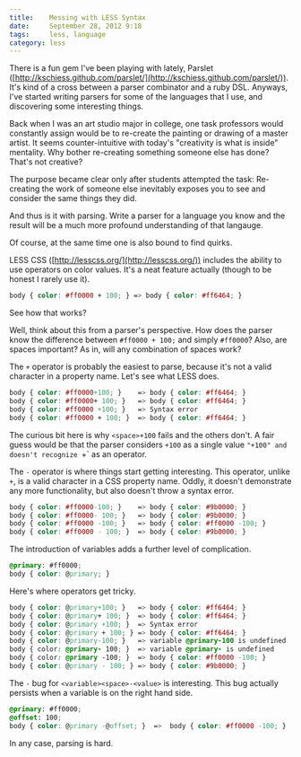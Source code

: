 ```yaml
---
title:    Messing with LESS Syntax
date:     September 28, 2012 9:18
tags:     less, language
category: less
---
```


There is a fun gem I've been playing with lately, Parslet ([http://kschiess.github.com/parslet/](http://kschiess.github.com/parslet/)).  It's kind of a cross between a parser combinator and a ruby DSL.  Anyways, I've started writing parsers for some of the languages that I use, and discovering some interesting things.

Back when I was an art studio major in college, one task professors would constantly assign would be to re-create the painting or drawing of a master artist.  It seems counter-intuitive with today's "creativity is what is inside" mentality.  Why bother re-creating something someone else has done?  That's not creative?

The purpose became clear only after students attempted the task: Re-creating the work of someone else inevitably exposes you to see and consider the same things they did.

And thus is it with parsing.  Write a parser for a language you know and the result will be a much more profound understanding of that langauge.

Of course, at the same time one is also bound to find quirks.

LESS CSS ([http://lesscss.org/](http://lesscss.org/)) includes the ability to use operators on color values.  It's a neat feature actually (though to be honest I rarely use it).

```css
body { color: #ff0000 + 100; } => body { color: #ff6464; }
```

See how that works?

Well, think about this from a parser's perspective.  How does the parser know the difference between `#ff0000 + 100;` and simply `#ff0000`?  Also, are spaces important?  As in, will any combination of spaces work?

The `+` operator is probably the easiest to parse, because it's not a valid character in a property name.  Let's see what LESS does.

```css
body { color: #ff0000+100; } 	=> body { color: #ff6464; }
body { color: #ff0000+ 100; } 	=> body { color: #ff6464; }
body { color: #ff0000 +100; } 	=> Syntax error
body { color: #ff0000 + 100; } 	=> body { color: #ff6464; }
```

The curious bit here is why `<space>+100` fails and the others don't.  A fair guess would be that the parser considers `+100` as a single value `"+100" and doesn't recognize `+` as an operator.

The `-` operator is where things start getting interesting.  This operator, unlike `+`, is a valid character in a CSS property name.  Oddly, it doesn't demonstrate any more functionality, but also doesn't throw a syntax error.

```css
body { color: #ff0000-100; } 	=> body { color: #9b0000; }
body { color: #ff0000- 100; } 	=> body { color: #9b0000; }
body { color: #ff0000 -100; } 	=> body { color: #ff0000 -100; }
body { color: #ff0000 - 100; } 	=> body { color: #9b0000; }
```

The introduction of variables adds a further level of complication.

```css
@primary: #ff0000;
body { color: @primary; }
```

Here's where operators get tricky.

```css
body { color: @primary+100; }	=> body { color: #ff6464; }
body { color: @primary+ 100; }	=> body { color: #ff6464; }
body { color: @primary +100; }	=> Syntax error
body { color: @primary + 100; }	=> body { color: #ff6464; }
body { color: @primary-100; }	=> variable @primary-100 is undefined
body { color: @primary- 100; }	=> variable @primary- is undefined
body { color: @primary -100; }	=> body { color: #ff0000 -100; }
body { color: @primary - 100; } => body { color: #9b0000; }
```

The `-` bug for `<variable><space>-<value>` is interesting.  This bug actually persists when a variable is on the right hand side.

```css
@primary: #ff0000;
@offset: 100;
body { color: @primary -@offset; }  =>  body { color: #ff0000 -100; }
```

In any case, parsing is hard.
